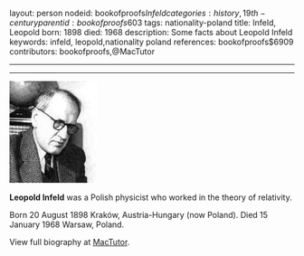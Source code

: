 layout: person
nodeid: bookofproofs$Infeld
categories: history,19th-century
parentid: bookofproofs$603
tags: nationality-poland
title: Infeld, Leopold
born: 1898
died: 1968
description: Some facts about Leopold Infeld
keywords: infeld, leopold,nationality poland
references: bookofproofs$6909
contributors: bookofproofs,@MacTutor

---


---

![Infeld.jpg](https://github.com/bookofproofs/bookofproofs.github.io/blob/main/_sources/_assets/images/portraits/Infeld.jpg?raw=true)

**Leopold Infeld** was a Polish physicist who worked in the theory of relativity.

Born 20 August 1898 Kraków, Austria-Hungary (now Poland). Died 15 January 1968 Warsaw, Poland.


View full biography at [MacTutor](https://mathshistory.st-andrews.ac.uk/Biographies/Infeld/).